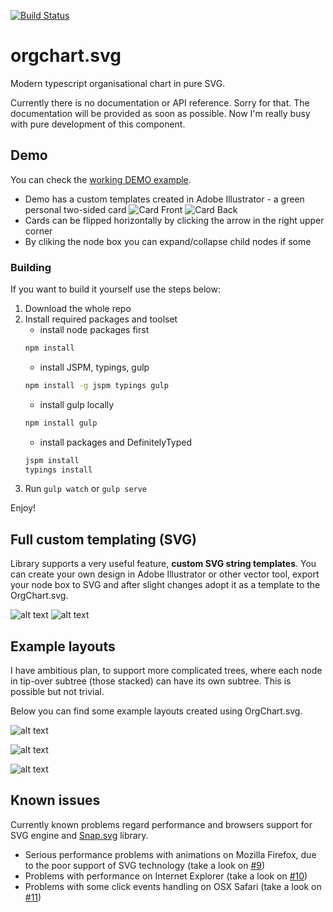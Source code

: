 [![Build Status](https://travis-ci.org/BrightShadow/orgchart.svg.svg?branch=travis)](https://travis-ci.org/BrightShadow/orgchart.svg) 

# orgchart.svg
Modern typescript organisational chart in pure SVG.

Currently there is no documentation or API reference. Sorry for that. The documentation will be provided as soon as possible. Now I'm really busy with pure development of this component.

## Demo
You can check the [working DEMO example](http://52.174.5.36/orgchart.svg/ "Working demo example").

- Demo has a custom templates created in Adobe Illustrator - a green personal two-sided card
![Card Front](https://zarqzg-bn1305.files.1drv.com/y3mjsqEDZDQAEEZXBPiPAWN3h5HkRm_xP7icWd0aj7e8SZNynw5bvEVQJATEnYIyQG0ZvtkjZLqNRydFy-KsCcOjxFURKZ1v1lkiM1K_O7hgPi0tdAZz5YngmnQzqPZWXKCN-7MIRhwSPeTh-8Ojhu2vlG_mKffgF5RaZqSy0JIx5I?width=518&height=518&cropmode=none "OrgChart box front side")
![Card Back](https://zkrqzg-bn1305.files.1drv.com/y3m1vsnbTNt0xe9dyl7dhkmiuUp2hucxDXZe7FgshS9pkghjgLt3hb519gNlpGmaR0oLdk2EaVzjnDiFmM0KbsNJoj-F19GlBKs6IVA_-lg48MKAj706i1LxjFGvDd9Ph9U3hQtuUzMrRMQ66t9ThJqj_ugu8l0aV4tngNr0JLl5PA?width=518&height=518&cropmode=none "OrgChart box back side")
- Cards can be flipped horizontally by clicking the arrow in the right upper corner
- By cliking the node box you can expand/collapse child nodes if some

### Building
If you want to build it yourself use the steps below:

1. Download the whole repo
2. Install required packages and toolset
	* install node packages first
	```bash
	npm install 
	```
	* install JSPM, typings, gulp
	```bash
	npm install -g jspm typings gulp
	```
	* install gulp locally
	```bash
	npm install gulp
	```	
	* install packages and DefinitelyTyped
	```bash
	jspm install
	typings install
	```	
3. Run `gulp watch` or `gulp serve`	

Enjoy!

## Full custom templating (SVG)
Library supports a very useful feature, **custom SVG string templates**. You can create your own design in Adobe Illustrator or other vector tool, export your node box to SVG and after slight changes adopt it as a template to the OrgChart.svg.

![alt text][example_template]
![alt text][example_template_2]

## Example layouts

I have ambitious plan, to support more complicated trees, where each node in tip-over subtree (those stacked) can have its own subtree. This is possible but not trivial.

Below you can find some example layouts created using OrgChart.svg.

![alt text][example1]

![alt text][example2]

![alt text][example3]



[example_template]: https://z6rqzg-bn1305.files.1drv.com/y3m7vBAFP67i9g6fTx0r4NBupWmBvD-jZayVfrIPNTdGsEBLKoBeI3HJgiAflCN8knq5iXx4TZ1_KkboG3hoWC3iPHCqmBB8zA8dmMdUOM5IhTkLF9V8-8X3BzNQZ-cIjnD0Q6uL4mhAvQWYbeTY3TlazSzuX0vUSb5HqGczPZvDO0?width=661&height=328&cropmode=none "Example templated layout using custom SVG code"

[example_template_2]: https://zqrqzg-bn1305.files.1drv.com/y3mTIcmF1Zwc6Jl4CJWOooTpHKblOT-RRRYpDpGUuvufDK8s0GtyDBWz2a3ularIuDYJKFhFzUbIVqb9DYfnWoVUAYkV0d2hSzGY3YnEj6xXhaxlq_8jRaihhvwG8OtOrqjAFhNspoRdJphwd02EDaLHjD44qaY52sN0C0iQqjkY5g?width=699&height=371&cropmode=none "Example templated layout using custom SVG code"

[example1]: https://0kqaqw-bn1305.files.1drv.com/y3ms8R9IJvFaGlI71T3-SvSFGRMdKoplP-fbopkpj9maEI0v81dcNKmJADLwBvejPa8GNuXBx97SWqRm6lWSJCEjKH0xhwFuhp_mTPseZs3r-NheC-oVKZoIQeCtGY_V6F1XTAb_lhbu7IxqaRmJrncPnqYrG7ZonXhIWvCevLpmzk?width=1159&height=778&cropmode=none "Example nodes 1"
[example2]: https://0aqaqw-bn1305.files.1drv.com/y3m0FwFeJBYzLpIzceEdhlHUUxxQcW9b3hMHazI51qrgHw1jYKBnNId7u0NUwqPe8PjPbxKQU9D6jbbo49PgvT1mnfbFySnJdix0dJBrH51E4NdJE5U9M0vxMWKe4Zmr__mkGipdgSOSzMLTfUe8oyuY7YtKuwOg8GGJEatXDTNhSk?width=875&height=894&cropmode=none "Example nodes 2"
[example3]: https://06qaqw-bn1305.files.1drv.com/y3m-FNisILqqSzdS415qTjUvrY0-W9zIoCf36oQe2mP8P4iGz4x5DJ8iaEkDUi-JujvVTMv-_hPWnYmWjXWyMcsKqoGUwToMSfWH_N8SHkevmwMWzYlB7EVqHCFw_7yvWf-RBlmrm4aQ5mCkfVeh2jOJJU6CR3Gna9_1HhyArI3Rp8?width=1138&height=929&cropmode=none "Example nodes 3"


## Known issues
Currently known problems regard performance and browsers support for SVG engine and [Snap.svg](http://snapsvg.io/ "Snap.svg library home page") library.
 - Serious performance problems with animations on Mozilla Firefox, due to the poor support of SVG technology  (take a look on [#9](../../issues/9))
 - Problems with performance on Internet Explorer (take a look on [#10](../../issues/10))
 - Problems with some click events handling on OSX Safari (take a look on [#11](../../issues/11))
